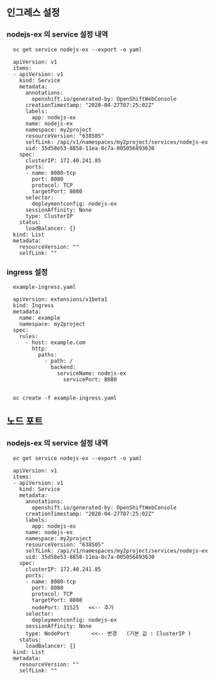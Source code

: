 ## 인그레스 설정

### nodejs-ex 의  service 설정 내역 

	  oc get service nodejs-ex --export -o yaml
  
	  apiVersion: v1
	  items:
	  - apiVersion: v1
	    kind: Service
	    metadata:
	      annotations:
	        openshift.io/generated-by: OpenShiftWebConsole
	      creationTimestamp: "2020-04-27T07:25:02Z"
	      labels:
	        app: nodejs-ex
	      name: nodejs-ex
	      namespace: my2project
	      resourceVersion: "638505"
	      selfLink: /api/v1/namespaces/my2project/services/nodejs-ex
	      uid: 35d58e53-8858-11ea-8c7a-005056893630
	    spec:
	      clusterIP: 172.40.241.85
	      ports:
	      - name: 8080-tcp
	        port: 8080
	        protocol: TCP
	        targetPort: 8080
	      selector:
	        deploymentconfig: nodejs-ex
	      sessionAffinity: None
	      type: ClusterIP
	    status:
	      loadBalancer: {}
	  kind: List
	  metadata:
	    resourceVersion: ""
	    selfLink: ""


### ingress 설정 

	  example-ingress.yaml

	  apiVersion: extensions/v1beta1
	  kind: Ingress
	  metadata:
	    name: example
	    namespace: my2project
	  spec:
	    rules:
	      - host: example.com
	        http:
	          paths:
	            - path: /
	              backend:
	                serviceName: nodejs-ex
	                  servicePort: 8080
              
              
	  oc create -f example-ingress.yaml




## 노드 포트 
### nodejs-ex 의  service 설정 내역 

	  oc get service nodejs-ex --export -o yaml
  
	  apiVersion: v1
	  items:
	  - apiVersion: v1
	    kind: Service
	    metadata:
	      annotations:
	        openshift.io/generated-by: OpenShiftWebConsole
	      creationTimestamp: "2020-04-27T07:25:02Z"
	      labels:
	        app: nodejs-ex
	      name: nodejs-ex
	      namespace: my2project
	      resourceVersion: "638505"
	      selfLink: /api/v1/namespaces/my2project/services/nodejs-ex
	      uid: 35d58e53-8858-11ea-8c7a-005056893630
	    spec:
	      clusterIP: 172.40.241.85
	      ports:
	      - name: 8080-tcp
	        port: 8080
	        protocol: TCP
	        targetPort: 8080
	        nodePort: 31525   <<-- 추가 
	      selector:
	        deploymentconfig: nodejs-ex
	      sessionAffinity: None
	      type: NodePort       <<-- 변경   (기본 값 : ClusterIP )
	    status:
	      loadBalancer: {}
	  kind: List
	  metadata:
	    resourceVersion: ""
	    selfLink: ""
